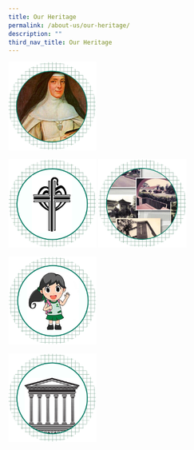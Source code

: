 ```yaml
---
title: Our Heritage
permalink: /about-us/our-heritage/
description: ""
third_nav_title: Our Heritage
---
```



<a href="/about-us/our-heritage/our-foundress"><img style="width: 35%;" src="/images/heri5.png" /></a>

<a href="/about-us/our-heritage/good-shepherd-order"><img style="width: 35%;" src="/images/heri4.png" /></a>
<a href="/about-us/our-heritage/history-of-marymount"><img style="width: 35%;" src="/images/heri2.png" /></a>

<a href="/about-us/our-heritage/daughters-of-marymount"><img style="width: 35%;" src="/images/heri1.png" /></a>

<a href="/about-us/our-heritage/pillars-of-strengths"><img style="width: 35%;" src="/images/heri3.png" /></a>